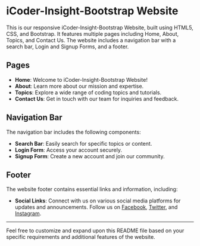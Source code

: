 # iCoder-Insight-Bootstrap Website

This is our responsive iCoder-Insight-Bootstrap Website, built using HTML5, CSS, and Bootstrap. It features multiple pages including Home, About, Topics, and Contact Us. The website includes a navigation bar with a search bar, Login and Signup Forms, and a footer.

## Pages

- **Home**: Welcome to iCoder-Insight-Bootstrap Website!
- **About**: Learn more about our mission and expertise.
- **Topics**: Explore a wide range of coding topics and tutorials.
- **Contact Us**: Get in touch with our team for inquiries and feedback.

## Navigation Bar

The navigation bar includes the following components:
- **Search Bar**: Easily search for specific topics or content.
- **Login Form**: Access your account securely.
- **Signup Form**: Create a new account and join our community.

## Footer

The website footer contains essential links and information, including:
- **Social Links**: Connect with us on various social media platforms for updates and announcements. Follow us on [Facebook](https://www.facebook.com/iCoderInsight), [Twitter](https://twitter.com/iCoderInsight), and [Instagram](https://www.instagram.com/iCoderInsight).

---

Feel free to customize and expand upon this README file based on your specific requirements and additional features of the website.
